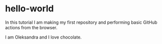 # hello-world
In this tutorial I am making my first repository and performing basic GitHub actions from the browser.

I am Oleksandra and I love chocolate.
